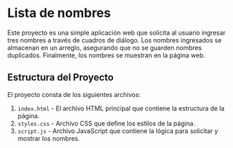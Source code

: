 # Lista de nombres

Este proyecto es una simple aplicación web que solicita al usuario ingresar tres nombres a través de cuadros de diálogo. Los nombres ingresados se almacenan en un arreglo, asegurando que no se guarden nombres duplicados. Finalmente, los nombres se muestran en la página web.

## Estructura del Proyecto

El proyecto consta de los siguientes archivos:

1. `index.html` - El archivo HTML principal que contiene la estructura de la página.
2. `styles.css` - Archivo CSS que define los estilos de la página.
3. `script.js` - Archivo JavaScript que contiene la lógica para solicitar y mostrar los nombres.

